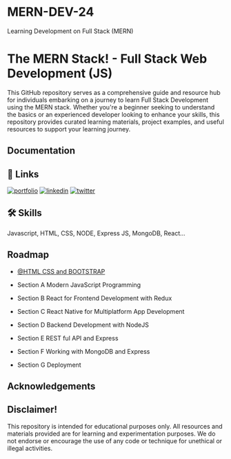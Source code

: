 # MERN-DEV-24
Learning Development on Full Stack (MERN) 


# The MERN Stack! - Full Stack Web Development (JS)

This GitHub repository serves as a comprehensive guide and resource hub for individuals embarking on a journey to learn Full Stack Development using the MERN stack. Whether you're a beginner seeking to understand the basics or an experienced developer looking to enhance your skills, this repository provides curated learning materials, project examples, and useful resources to support your learning journey.


## Documentation



## 🔗 Links
[![portfolio](https://img.shields.io/badge/my_portfolio-000?style=for-the-badge&logo=ko-fi&logoColor=white)](https://poly.me/adib_sadman)
[![linkedin](https://img.shields.io/badge/linkedin-0A66C2?style=for-the-badge&logo=linkedin&logoColor=white)](https://www.linkedin.com/in/adib-sadman/)
[![twitter](https://img.shields.io/badge/twitter-1DA1F2?style=for-the-badge&logo=twitter&logoColor=white)](https://twitter.com/AdibSadman3)


## 🛠 Skills
Javascript, HTML, CSS, NODE, Express JS, MongoDB, React...


## Roadmap

- [@HTML CSS and BOOTSTRAP](https://github.com/AdibSadman192/MERN-DEV-24/tree/main/HTML%20CSS%20and%20BOOTSTRAP)

- Section A Modern JavaScript Programming
- Section B React for Frontend Development with Redux
- Section C React Native for Multiplatform App Development
- Section D Backend Development with NodeJS
- Section E REST ful API and Express
- Section F Working with MongoDB and Express
- Section G Deployment


## Acknowledgements



## Disclaimer!

This repository is intended for educational purposes only. All resources and materials provided are for learning and experimentation purposes. We do not endorse or encourage the use of any code or technique for unethical or illegal activities.
